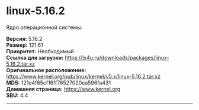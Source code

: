 # linux-5.16.2

Ядро операционной системы.

**Версия:** 5.16.2
<br />
**Размер:** 121.61
<br />
**Приоритет:** Необходимый
<br />
**Ссылка для загрузки:** https://lx4u.ru/downloads/packages/linux-5.16.2.tar.xz
<br />
**Оригинальное расположение:** https://www.kernel.org/pub/linux/kernel/v5.x/linux-5.16.2.tar.xz
<br />
**MD5:** 121e4f65cf16ff76527020ea596fa431
<br />
**Домашняя страница:** https://www.kernel.org
        <br />
**SBU:** 4.4

***
            